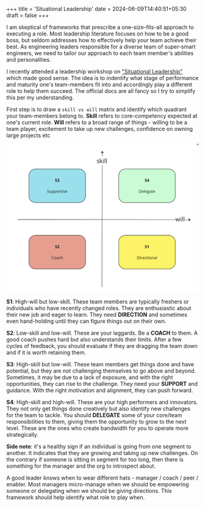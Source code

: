 +++
title = 'Situational Leadership'
date = 2024-06-09T14:40:51+05:30
draft = false
+++

I am skeptical of frameworks that prescribe a one-size-fits-all approach to executing a role. Most leadership literature focuses on how to be a good boss, but seldom addresses how to effectively help your team achieve their best. As engineering leaders responsible for a diverse team of super-smart engineers, we need to tailor our approach to each team member's abilities and personalities.

I recently attended a leadership workshop on ["Situational Leadership"](https://situational.com/situational-leadership) which made good sense. The idea is to indentify what stage of performance and maturity one's team-members fit into and accordingly play a different role to help them succeed. The official docs are all fancy so I try to simplify this per my understanding.

First step is to draw a `skill vs will` matrix and identify which quadrant your team-members belong to. **Skill** refers to core-competency expected at one's current role. **Will** refers to a broad range of things - willing to be a team player, excitement to take up new challenges, confidence on owning large projects etc

![matrix-1](quadrant-role.png)

**S1**: High-will but low-skill. These team members are typically freshers or individuals who have recently changed roles. They are enthusiastic about their new job and eager to learn. They need **DIRECTION** and sometimes even hand-holding until they can figure things out on their own.

**S2**: Low-skill and low-will. These are your laggards. Be a **COACH** to them. A good coach pushes hard but also understands their limits. After a few cycles of feedback, you should evaluate if they are dragging the team down and if it is worth retaining them.

**S3**: High-skill but low-will. These team members get things done and have potential, but they are not challenging themselves to go above and beyond. Sometimes, it may be due to a lack of exposure, and with the right opportunities, they can rise to the challenge. They need your **SUPPORT** and guidance. With the right motivation and alignment, they can push forward.

**S4**: High-skill and high-will. These are your high performers and innovators. They not only get things done creatively but also identify new challenges for the team to tackle. You should **DELEGATE** some of your core/team responsibilities to them, giving them the opportunity to grow to the next level. These are the ones who create bandwidth for you to operate more strategically.

**Side note**: it's a healthy sign if an individual is going from one segment to another. It indicates that they are growing and taking up new challenges. On the contrary if someone is sitting in segment for too long, then there is something for the manager and the org to introspect about.

A good leader knows when to wear different hats - manager / coach / peer / enabler. Most managers micro-manage when we should be empowering someone or delegating when we should be giving directions. This framework should help identify what role to play when.